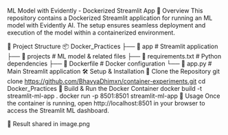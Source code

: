 ML Model with Evidently - Dockerized Streamlit App
📌 Overview
This repository contains a Dockerized Streamlit application for running an ML model with Evidently AI. The setup ensures seamless deployment and execution of the model within a containerized environment.

📂 Project Structure
📦 Docker_Practices
├── 📂 app          # Streamlit application
├── 📂 projects     # ML model & related files
├── 📜 requirements.txt  # Python dependencies
├── 📜 Dockerfile   # Docker configuration
└── 📜 app.py       # Main Streamlit application
🛠️ Setup & Installation
🔹 Clone the Repository
 git clone https://github.com/BhavyaDhimxn/container-experiments.git
 cd Docker_Practices
🔹 Build & Run the Docker Container
 docker build -t streamlit-ml-app .
 docker run -p 8501:8501 streamlit-ml-app
📌 Usage
Once the container is running, open http://localhost:8501 in your browser to access the Streamlit ML dashboard.

📸 Result
shared in image.png
